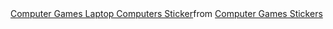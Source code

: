 <div class="tenor-gif-embed" data-postid="8036879541081501730" data-share-method="host" data-aspect-ratio="1" data-width="100%"><a href="https://tenor.com/view/computer-games-computer-game-laptop-computers-desktop-computer-computer-gif-8036879541081501730">Computer Games Laptop Computers Sticker</a>from <a href="https://tenor.com/search/computer+games-stickers">Computer Games Stickers</a></div> <script type="text/javascript" async src="https://tenor.com/embed.js"></script>

